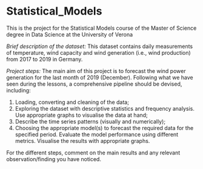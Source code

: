 # Statistical_Models
This is the project for the Statistical Models course of the Master of Science degree in Data Science at the University of Verona

*Brief description of the dataset:*
This dataset contains daily measurements of temperature, wind capacity and wind generation (i.e., wind production) from 2017 to 2019 in Germany.

*Project steps:*
The main aim of this project is to forecast the wind power generation for the last month of 2019 (December).
Following what we have seen during the lessons, a comprehensive pipeline should be devised, including:
1. Loading, converting and cleaning of the data;
2. Exploring the dataset with descriptive statistics and frequency analysis. Use appropriate graphs to visualise the data at hand;
3. Describe the time series patterns (visually and numerically);
4. Choosing the appropriate model(s) to forecast the required data for the specified period. Evaluate the model performance using different metrics. Visualise the results with appropriate graphs. 

For the different steps, comment on the main results and any relevant observation/finding you have noticed.